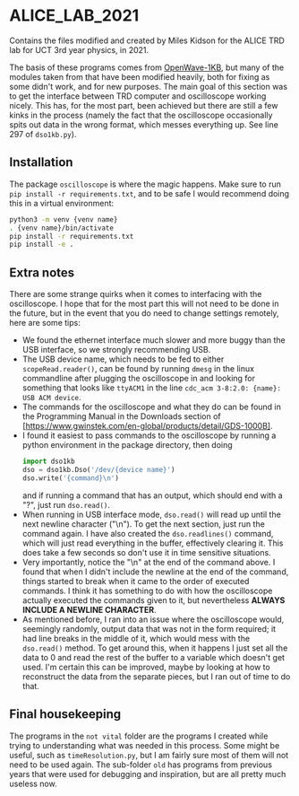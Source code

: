 # ALICE_LAB_2021
Contains the files modified and created by Miles Kidson for the ALICE TRD lab for UCT 3rd year physics, in 2021.

The basis of these programs comes from [OpenWave-1KB](https://github.com/tdietel/OpenWave-1KB), but many of the modules taken from that have been modified heavily, both for fixing as some didn't work, and for new purposes. The main goal of this section was to get the interface between TRD computer and oscilloscope working nicely. This has, for the most part, been achieved but there are still a few kinks in the process (namely the fact that the oscilloscope occasionally spits out data in the wrong format, which messes everything up. See line 297 of `dso1kb.py`). 

## Installation
The package `oscilloscope` is where the magic happens. Make sure to run `pip install -r requirements.txt`, and to be safe I would recommend doing this in a virtual environment:
```bash
python3 -m venv {venv name}
. {venv name}/bin/activate
pip install -r requirements.txt
pip install -e .
```

## Extra notes
There are some strange quirks when it comes to interfacing with the oscilloscope. I hope that for the most part this will not need to be done in the future, but in the event that you do need to change settings remotely, here are some tips:
- We found the ethernet interface much slower and more buggy than the USB interface, so we strongly recommending USB.
- The USB device name, which needs to be fed to either `scopeRead.reader()`, can be found by running `dmesg` in the linux commandline after plugging the oscilloscope in and looking for something that looks like `ttyACM1` in the line `cdc_acm 3-8:2.0: {name}: USB ACM device`.
- The commands for the oscilloscope and what they do can be found in the Programming Manual in the Downloads section of [https://www.gwinstek.com/en-global/products/detail/GDS-1000B].
- I found it easiest to pass commands to the oscilloscope by running a python environment in the package directory, then doing 
    ```python
    import dso1kb
    dso = dso1kb.Dso('/dev/{device name}')
    dso.write('{command}\n')
    ```
    and if running a command that has an output, which should end with a "?", just run `dso.read()`. 
- When running in USB interface mode, `dso.read()` will read up until the next newline character ("\\n"). To get the next section, just run the command again. I have also created the `dso.readlines()` command, which will just read everything in the buffer, effectively clearing it. This does take a few seconds so don't use it in time sensitive situations.
- Very importantly, notice the "\\n" at the end of the command above. I found that when I didn't include the newline at the end of the command, things started to break when it came to the order of executed commands. I think it has something to do with how the oscilloscope actually executed the commands given to it, but nevertheless **ALWAYS INCLUDE A NEWLINE CHARACTER**.
- As mentioned before, I ran into an issue where the oscilloscope would, seemingly randomly, output data that was not in the form required; it had line breaks in the middle of it, which would mess with the `dso.read()` method. To get around this, when it happens I just set all the data to 0 and read the rest of the buffer to a variable which doesn't get used. I'm certain this can be improved, maybe by looking at how to reconstruct the data from the separate pieces, but I ran out of time to do that.

## Final housekeeping
The programs in the `not vital` folder are the programs I created while trying to understanding what was needed in this process. Some might be useful, such as `timeResolution.py`, but I am fairly sure most of them will not need to be used again. The sub-folder `old` has programs from previous years that were used for debugging and inspiration, but are all pretty much useless now.
